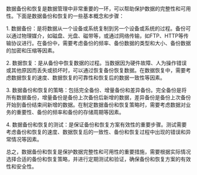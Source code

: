 数据备份和恢复是数据管理中非常重要的一环，可以帮助保护数据的完整性和可用性。下面是数据备份和恢复的一些基本概念和步骤：  
  
1. 数据备份：是将数据从一个设备或系统复制到另一个设备或系统的过程。备份可以通过物理媒介，如磁盘、光盘、磁带等，或通过网络传输，如FTP、HTTP等传输协议进行。在备份中，需要考虑备份的频率、备份数据的类型和大小、备份数据的加密和压缩等因素。  
  
2. 数据恢复：是从备份中恢复数据的过程。当数据因为硬件故障、人为操作错误或其他原因而丢失或损坏时，可以通过恢复备份恢复数据。在数据恢复中，需要考虑数据恢复的速度、数据恢复的可靠性和恢复后的数据一致性等因素。  
  
3. 数据备份和恢复的策略：包括完全备份、增量备份和差异备份。完全备份是将所有数据备份，增量备份是备份上次备份后新增的数据，差异备份是备份上次备份开始到备份结束间新增的数据。在制定数据备份和恢复策略时，需要考虑数据对业务的重要性、备份的频率和备份的存储周期等因素。  
  
4. 数据备份和恢复的测试：是保证备份和恢复方案有效性的重要步骤。测试需要考虑备份和恢复的速度、数据恢复后的一致性、备份和恢复过程中出现的错误和异常情况等因素。  
  
总之，数据备份和恢复是保护数据完整性和可用性的重要措施，需要根据实际情况选择合适的备份和恢复策略，并进行定期测试和验证，确保备份和恢复方案的有效性和安全性。